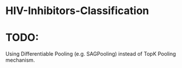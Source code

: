 # HIV-Inhibitors-Classification

# TODO:
Using Differentiable Pooling (e.g. SAGPooling) instead of TopK Pooling mechanism.
